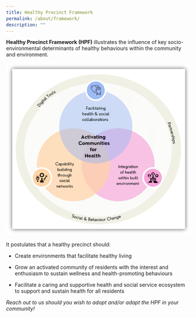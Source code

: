 ```yaml
---
title: Healthy Precinct Framework
permalink: /about/framework/
description: ""
---
```

**Healthy Precinct Framework (HPF)** illustrates the influence of key socio-environmental determinants of healthy behaviours within the community and environment. 

![](/images/hp%20framework.png)

It postulates that a healthy precinct should:

* Create environments that facilitate healthy living  
    
* Grow an activated community of residents with the interest and enthusiasm to sustain wellness and health-promoting behaviours  
    
* Facilitate a caring and supportive health and social service ecosystem to support and sustain health for all residents  

*Reach out to us should you wish to adopt and/or adapt the HPF in your community!*